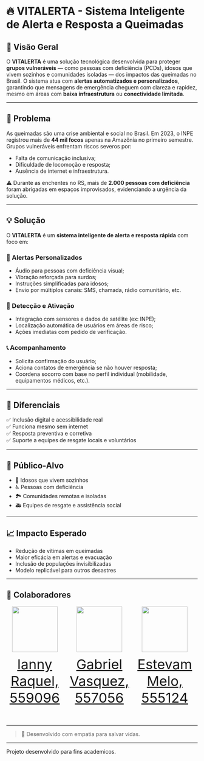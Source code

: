 # 🔥 VITALERTA - Sistema Inteligente de Alerta e Resposta a Queimadas

## 📌 Visão Geral

O **VITALERTA** é uma solução tecnológica desenvolvida para proteger **grupos vulneráveis** — como pessoas com deficiência (PCDs), idosos que vivem sozinhos e comunidades isoladas — dos impactos das queimadas no Brasil. O sistema atua com **alertas automatizados e personalizados**, garantindo que mensagens de emergência cheguem com clareza e rapidez, mesmo em áreas com **baixa infraestrutura** ou **conectividade limitada**.

---

## 🚨 Problema

As queimadas são uma crise ambiental e social no Brasil. Em 2023, o INPE registrou mais de **44 mil focos** apenas na Amazônia no primeiro semestre. Grupos vulneráveis enfrentam riscos severos por:

- Falta de comunicação inclusiva;
- Dificuldade de locomoção e resposta;
- Ausência de internet e infraestrutura.

⚠️ Durante as enchentes no RS, mais de **2.000 pessoas com deficiência** foram abrigadas em espaços improvisados, evidenciando a urgência da solução.

---

## 💡 Solução

O **VITALERTA** é um **sistema inteligente de alerta e resposta rápida** com foco em:

### 🔔 Alertas Personalizados

- Áudio para pessoas com deficiência visual;
- Vibração reforçada para surdos;
- Instruções simplificadas para idosos;
- Envio por múltiplos canais: SMS, chamada, rádio comunitário, etc.

### 📡 Detecção e Ativação

- Integração com sensores e dados de satélite (ex: INPE);
- Localização automática de usuários em áreas de risco;
- Ações imediatas com pedido de verificação.

### 📞 Acompanhamento

- Solicita confirmação do usuário;
- Aciona contatos de emergência se não houver resposta;
- Coordena socorro com base no perfil individual (mobilidade, equipamentos médicos, etc.).

---

## 🧩 Diferenciais

✅ Inclusão digital e acessibilidade real  
✅ Funciona mesmo sem internet  
✅ Resposta preventiva e corretiva  
✅ Suporte a equipes de resgate locais e voluntários

---

## 👥 Público-Alvo

- 👴 Idosos que vivem sozinhos  
- ♿ Pessoas com deficiência  
- 🏞️ Comunidades remotas e isoladas  
- 🚑 Equipes de resgate e assistência social

---

## 📈 Impacto Esperado

- Redução de vítimas em queimadas
- Maior eficácia em alertas e evacuação
- Inclusão de populações invisibilizadas
- Modelo replicável para outros desastres

---

## 🤝 Colaboradores

<div style="display: flex; justify-content: space-between; align-items: center;">
<a href="https://github.com/iannyrfs" target="_blank" style="text-align: center; margin-right: 10px;">
<img loading="lazy" src="https://avatars.githubusercontent.com/iannyrfs" width=120>
<p style="font-size:min(2vh, 36px); margin-top: 10px;">Ianny Raquel, 559096</p>
</a>
<a href="https://github.com/gvqsilva" target="_blank" style="text-align: center; margin-right: 10px;">
<img loading="lazy" src="https://avatars.githubusercontent.com/gvqsilva" width=120>
<p style="font-size:min(2vh, 36px); margin-top: 10px;">Gabriel Vasquez, 557056</p>
</a>
<a href="https://github.com/StkStevens" target="_blank" style="text-align: center; margin-right: 10px;">
<img loading="lazy" src="https://avatars.githubusercontent.com/StkStevens" width=120>
<p style="font-size:min(2vh, 36px); margin-top: 10px;">Estevam Melo, 555124</p>
</a>
</div>

---

> 💚 Desenvolvido com empatia para salvar vidas.

---

Projeto desenvolvido para fins academicos.
